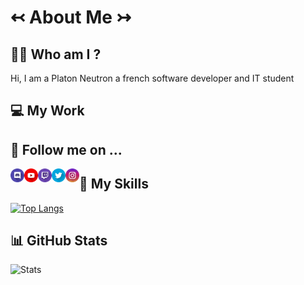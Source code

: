 # ↢ About Me ↣

## :man_student: **Who am I ?**

Hi, I am a Platon Neutron a french software developer and IT student

## 💻 **My Work**

## 📲 **Follow me on ...**
[<img align="left" alt="" width="22px" src=""/>][Website]
[<img align="left" alt="" width="22px" src="https://github.com/PlatonNeutron/PlatonNeutron/blob/master/img/discord.png"/>][Discord]
[<img align="left" alt="" width="22px" src="https://github.com/PlatonNeutron/PlatonNeutron/blob/master/img/youtube.png"/>][YouTube]
[<img align="left" alt="" width="22px" src="https://github.com/PlatonNeutron/PlatonNeutron/blob/master/img/twitch.png"/>][Twitch]
[<img align="left" alt="" width="22px" src="https://github.com/PlatonNeutron/PlatonNeutron/blob/master/img/twitter.png"/>][Twitter]
[<img align="left" alt="" width="22px" src="https://github.com/PlatonNeutron/PlatonNeutron/blob/master/img/instagram.png"/>][Instagram]

## 💪 **My Skills**
[![Top Langs](https://github-readme-stats.vercel.app/api/top-langs/?username=PlatonNeutron&layout=compact&theme=tokyonight&hide_border=true)](https://github.com/anuraghazra/github-readme-stats)

## 📊 **GitHub Stats**
![Stats](https://github-readme-stats.vercel.app/api?username=PlatonNeutron&show_icons=true&theme=tokyonight&hide_border=true)

[Website]: https://geggfiugggi.fr
[Discord]: https://discord.gg/pNxMVFv
[YouTube]: https://www.youtube.com/channel/UC2xPiOqjQ-nZeCka_ZNCtCQ
[Twitch]: https://www.twitch.tv/platon_neutron
[Twitter]: https://twitter.com/PlatonNeutron
[Instagram]: https://www.instagram.com/platon_neutronphoto/
[GitHubStats]: https://youtube.com/